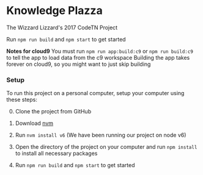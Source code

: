 # Knowledge Plazza
The Wizzard Lizzard's 2017 CodeTN Project  

Run `npm run build` and `npm start` to get started

__Notes for cloud9__
You must run `npm run app:build:c9` or `npm run build:c9` to tell the app to load data from the c9 workspace
Building the app takes forever on cloud9, so you might want to just skip building

### Setup
To run this project on a personal computer, setup your computer using these steps:

0. Clone the project from GitHub

1. Download [nvm](http://nvm.sh)
2. Run `nvm install v6` (We have been running our project on node v6)
3. Open the directory of the project on your computer and run `npm install` to install all necessary packages
4. Run `npm run build` and `npm start` to get started
